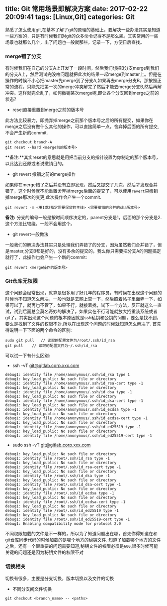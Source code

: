 title: Git 常用场景即解决方案
date: 2017-02-22 20:09:41
tags: [Linux,Git]
categories: Git
---
熟悉了怎么使用git,在基本了解了git的原理的基础上，要解决一些办法其实是知道一些方案的，只是有时候我们对git的众多命令记得不是那么熟。其实常用的一些场景也就那么几个，出了问题也一般就那些，记录一下，方便日后查找。

### merge错了分支
有时候我们在自己的分支A上开发了一段时间，然后我们想把B分支merge到我们的分支A上，然后测试完没啥问题就把此次的结果一起merge到master上。但是在操作的时候不小心把master先merge到了分支A,如果再去merge分支B，那按照正常的流程，只能先把第一次的merge冲突解完了然后才能去merge分支B,然后再解冲突。这样就完全乱了，如何撤销某次merge呢,即让各个分支回到merge之前的状态?

* reset直接重置到merge之前的版本号

此方法比较暴力，即抛弃掉merge之前那个版本号之后的所有提交，如果你在merge之后没有做什么其他的操作，可以直接简单一点，舍弃掉后面的所有提交,不会产生新的commit.
```
git checkout branch-A
git reset --hard <merge前的版本号>
```
**备注:**其实reset的意思就是用把当前分支的指针设置为你制定的那个版本号，以此达到还原或者说撤销目的。


* git revert 撤销之前的merge操作

如果你在merge错了之后并没有立即发现，然后又提交了几次，然后才发现合并错了，这个时候就不能重置舍弃掉merge后面的提交了，可以使用`revert`只撤销掉merge那次的变更,此次操作会产生一个commit.
```
git revert -m <用1或2指定需要保留的主线> <需要撤销的合并的sha版本号>
```
**备注:** 分支的编号一般是按时间顺序决定的，parent分支是1，后面的那个分支是2.这个方法比较绕，一般不会用这个。

* git revert一般做法

一般我们的解决办法其实只是处理我们弄错了的分支，因为虽然我们合并错了，但是master,分支B都是好的，没有多余的提交的，我么你只需要把分支A的问题搞定就行了，此操作也会产生一个新的commit:
```
git revert <merge操作的版本号>
```

### Git仓库无权限
这个问题会经常出现，就算是很多用了好几年的程序员，有时候在出现这个问题的时候也不知道怎么解决，一般也就是去网上查一下，然后照着帖子里面弄一下，如果可以了，就再也不管了，如果不行，就接着找，试下一个方法，反正就这么一直试，试到后面总会莫名奇妙的解决了。如果实在不行可能就放大招重装系统或者git了。其实出现这个问题的根本原因就是ssh私钥和公钥的问题，要么是找不到，要么是找到了文件的权限不对.所以在出现这个问题的时候就知道怎么解决了.
首先得说明一下下面的两个命令的区别:
```
sudo git pull	// 读取的配置文件为/root/.ssh/id_rsa
git pull	// 读取的配置文件为~/.ssh/id_rsa
```
可以试一下有什么区别:

* ssh -vT git@gitlab.corp.xxx.com

```
debug1: identity file /home/anonymous/.ssh/id_rsa type 1
debug1: key_load_public: No such file or directory
debug1: identity file /home/anonymous/.ssh/id_rsa-cert type -1
debug1: key_load_public: No such file or directory
debug1: identity file /home/anonymous/.ssh/id_dsa type -1
debug1: key_load_public: No such file or directory
debug1: identity file /home/anonymous/.ssh/id_dsa-cert type -1
debug1: key_load_public: No such file or directory
debug1: identity file /home/anonymous/.ssh/id_ecdsa type -1
debug1: key_load_public: No such file or directory
debug1: identity file /home/anonymous/.ssh/id_ecdsa-cert type -1
debug1: key_load_public: No such file or directory
debug1: identity file /home/anonymous/.ssh/id_ed25519 type -1
debug1: key_load_public: No such file or directory
debug1: identity file /home/anonymous/.ssh/id_ed25519-cert type -1
```

* sudo ssh -vT git@gitlab.corp.xxx.com

```
debug1: key_load_public: No such file or directory
debug1: identity file /root/.ssh/id_rsa type -1
debug1: key_load_public: No such file or directory
debug1: identity file /root/.ssh/id_rsa-cert type -1
debug1: key_load_public: No such file or directory
debug1: identity file /root/.ssh/id_dsa type -1
debug1: key_load_public: No such file or directory
debug1: identity file /root/.ssh/id_dsa-cert type -1
debug1: key_load_public: No such file or directory
debug1: identity file /root/.ssh/id_ecdsa type -1
debug1: key_load_public: No such file or directory
debug1: identity file /root/.ssh/id_ecdsa-cert type -1
debug1: key_load_public: No such file or directory
debug1: identity file /root/.ssh/id_ed25519 type -1
debug1: key_load_public: No such file or directory
debug1: identity file /root/.ssh/id_ed25519-cert type -1
debug1: Enabling compatibility mode for protocol 2.0
```
不同权限加载的文件是不一样的，所以为了知道问题出在哪，首先你得知道在和git仓库同步代码的时候加载的是哪个地方的秘钥文件.
知道了加载哪个地方的文件之后，还有一个很重要的问题需要知道,秘钥文件的权限必须是`600`,很多时候可能关键的问题还是因为秘钥文件的权限不对

### 切换相关
切换有很多，主要是分支切换，版本切换以及文件的切换

* 不同分支间文件切换

```
git checkout <branch_name> -- <paths>
```
